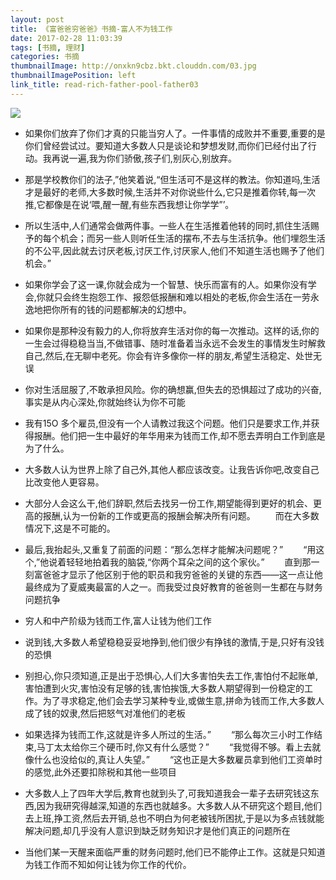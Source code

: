 ```yaml
---
layout: post
title: 《富爸爸穷爸爸》书摘-富人不为钱工作
date: 2017-02-28 11:03:39
tags: [书摘, 理财]
categories: 书摘
thumbnailImage: http://onxkn9cbz.bkt.clouddn.com/03.jpg
thumbnailImagePosition: left
link_title: read-rich-father-pool-father03
---
```

<!-- toc -->
<!-- more -->
![](http://onxkn9cbz.bkt.clouddn.com/03.jpg)

- 如果你们放弃了你们才真的只能当穷人了。一件事情的成败并不重要,重要的是你们曾经尝试过。要知道大多数人只是谈论和梦想发财,而你们已经付出了行动。我再说一遍,我为你们骄傲,孩子们,别灰心,别放弃。

- 那是学校教你们的法子,”他笑着说,“但生活可不是这样的教法。你知道吗,生活才是最好的老师,大多数时候,生活并不对你说些什么,它只是推着你转,每一次推,它都像是在说‘喂,醒一醒,有些东西我想让你学学”’。


- 所以生活中,人们通常会做两件事。一些人在生活推着他转的同时,抓住生活赐予的每个机会；而另一些人则听任生活的摆布,不去与生活抗争。他们埋怨生活的不公平,因此就去讨厌老板,讨厌工作,讨厌家人,他们不知道生活也赐予了他们机会。”

- 如果你学会了这一课,你就会成为一个智慧、快乐而富有的人。如果你没有学会,你就只会终生抱怨工作、报怨低报酬和难以相处的老板,你会生活在一劳永逸地把你所有的钱的问题都解决的幻想中。

- 如果你是那种没有毅力的人,你将放弃生活对你的每一次推动。这样的话,你的一生会过得稳稳当当,不做错事、随时准备着当永远不会发生的事情发生时解救自己,然后,在无聊中老死。你会有许多像你一样的朋友,希望生活稳定、处世无误

- 你对生活屈服了,不敢承担风险。你的确想赢,但失去的恐惧超过了成功的兴奋,事实是从内心深处,你就始终认为你不可能

- 我有15O 多个雇员,但没有一个人请教过我这个问题。他们只是要求工作,并获得报酬。他们把一生中最好的年华用来为钱而工作,却不愿去弄明白工作到底是为了什么。

- 大多数人认为世界上除了自己外,其他人都应该改变。让我告诉你吧,改变自己比改变他人更容易。

- 大部分人会这么干,他们辞职,然后去找另一份工作,期望能得到更好的机会、更高的报酬,认为一份新的工作或更高的报酬会解决所有问题。
　　而在大多数情况下,这是不可能的。

- 最后,我抬起头,又重复了前面的问题：“那么怎样才能解决问题呢？”
　　“用这个,”他说着轻轻地拍着我的脑袋,“你两个耳朵之间的这个家伙。”
　　直到那一刻富爸爸才显示了他区别于他的职员和我穷爸爸的关键的东西——这一点让他最终成为了夏威夷最富的人之一。而我受过良好教育的爸爸则一生都在与财务问题抗争

- 穷人和中产阶级为钱而工作,富人让钱为他们工作

- 说到钱,大多数人希望稳稳妥妥地挣到,他们很少有挣钱的激情,于是,只好有没钱的恐惧

- 别担心,你只须知道,正是出于恐惧心,人们大多害怕失去工作,害怕付不起账单,害怕遭到火灾,害怕没有足够的钱,害怕挨饿,大多数人期望得到一份稳定的工作。为了寻求稳定,他们会去学习某种专业,或做生意,拼命为钱而工作,大多数人成了钱的奴隶,然后把怒气对准他们的老板

- 如果选择为钱而工作,这就是许多人所过的生活。”
　　“那么每次三小时工作结束,马丁太太给你三个硬币时,你又有什么感觉？”
　　“我觉得不够。看上去就像什么也没给似的,真让人失望。”
　　“这也正是大多数雇员拿到他们工资单时的感觉,此外还要扣除税和其他一些项目

- 大多数人上了四年大学后,教育也就到头了,可我知道我会一辈子去研究钱这东西,因为我研究得越深,知道的东西也就越多。大多数人从不研究这个题目,他们去上班,挣工资,然后去开销,总也不明白为何老被钱所困扰,于是以为多点钱就能解决问题,却几乎没有人意识到缺乏财务知识才是他们真正的问题所在


- 当他们某一天醒来面临严重的财务问题时,他们已不能停止工作。这就是只知道为钱工作而不知如何让钱为你工作的代价。